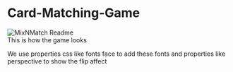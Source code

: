 # Card-Matching-Game

![MixNMatch Readme](https://github.com/BhanujISNOTACODER/Card-Matching-Game/assets/122614303/4a475753-d3a6-420a-9219-9b871e9b474a)
<br>
This is how the game looks

We use properties css like fonts face to add these fonts and properties like perspective to show the flip affect 

